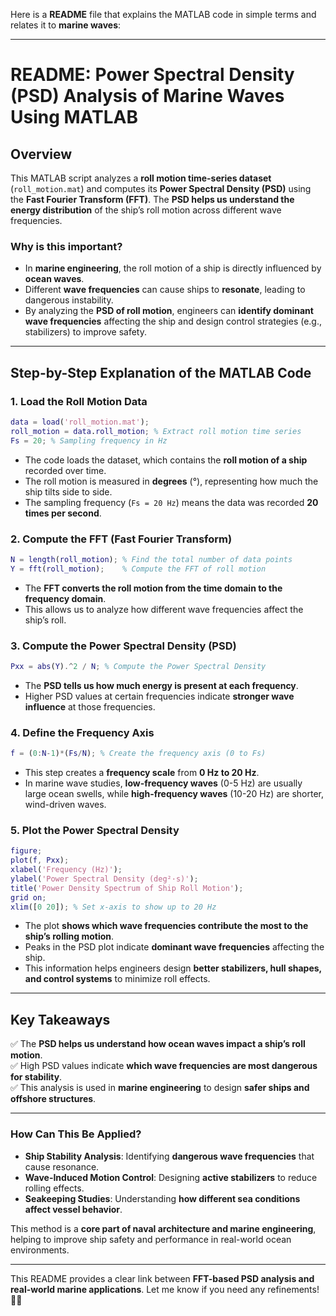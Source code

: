 Here is a **README** file that explains the MATLAB code in simple terms and relates it to **marine waves**:

---

# **README: Power Spectral Density (PSD) Analysis of Marine Waves Using MATLAB**

## **Overview**
This MATLAB script analyzes a **roll motion time-series dataset** (`roll_motion.mat`) and computes its **Power Spectral Density (PSD)** using the **Fast Fourier Transform (FFT)**. The **PSD helps us understand the energy distribution** of the ship’s roll motion across different wave frequencies. 

### **Why is this important?**
- In **marine engineering**, the roll motion of a ship is directly influenced by **ocean waves**.
- Different **wave frequencies** can cause ships to **resonate**, leading to dangerous instability.
- By analyzing the **PSD of roll motion**, engineers can **identify dominant wave frequencies** affecting the ship and design control strategies (e.g., stabilizers) to improve safety.

---

## **Step-by-Step Explanation of the MATLAB Code**

### **1. Load the Roll Motion Data**
```matlab
data = load('roll_motion.mat'); 
roll_motion = data.roll_motion; % Extract roll motion time series
Fs = 20; % Sampling frequency in Hz
```
- The code loads the dataset, which contains the **roll motion of a ship** recorded over time.
- The roll motion is measured in **degrees** (°), representing how much the ship tilts side to side.
- The sampling frequency (`Fs = 20 Hz`) means the data was recorded **20 times per second**.

### **2. Compute the FFT (Fast Fourier Transform)**
```matlab
N = length(roll_motion); % Find the total number of data points
Y = fft(roll_motion);    % Compute the FFT of roll motion
```
- The **FFT converts the roll motion from the time domain to the frequency domain**.
- This allows us to analyze how different wave frequencies affect the ship’s roll.

### **3. Compute the Power Spectral Density (PSD)**
```matlab
Pxx = abs(Y).^2 / N; % Compute the Power Spectral Density
```
- The **PSD tells us how much energy is present at each frequency**.
- Higher PSD values at certain frequencies indicate **stronger wave influence** at those frequencies.

### **4. Define the Frequency Axis**
```matlab
f = (0:N-1)*(Fs/N); % Create the frequency axis (0 to Fs)
```
- This step creates a **frequency scale** from **0 Hz to 20 Hz**.
- In marine wave studies, **low-frequency waves** (0-5 Hz) are usually large ocean swells, while **high-frequency waves** (10-20 Hz) are shorter, wind-driven waves.

### **5. Plot the Power Spectral Density**
```matlab
figure;
plot(f, Pxx);
xlabel('Frequency (Hz)');
ylabel('Power Spectral Density (deg²·s)');
title('Power Density Spectrum of Ship Roll Motion');
grid on;
xlim([0 20]); % Set x-axis to show up to 20 Hz
```
- The plot **shows which wave frequencies contribute the most to the ship’s rolling motion**.
- Peaks in the PSD plot indicate **dominant wave frequencies** affecting the ship.
- This information helps engineers design **better stabilizers, hull shapes, and control systems** to minimize roll effects.

---

## **Key Takeaways**
✅ The **PSD helps us understand how ocean waves impact a ship’s roll motion**.  
✅ High PSD values indicate **which wave frequencies are most dangerous for stability**.  
✅ This analysis is used in **marine engineering** to design **safer ships and offshore structures**.  

---

### **How Can This Be Applied?**
- **Ship Stability Analysis**: Identifying **dangerous wave frequencies** that cause resonance.
- **Wave-Induced Motion Control**: Designing **active stabilizers** to reduce rolling effects.
- **Seakeeping Studies**: Understanding **how different sea conditions affect vessel behavior**.

This method is a **core part of naval architecture and marine engineering**, helping to improve ship safety and performance in real-world ocean environments.

---

This README provides a clear link between **FFT-based PSD analysis and real-world marine applications**. Let me know if you need any refinements! 🚢🌊
